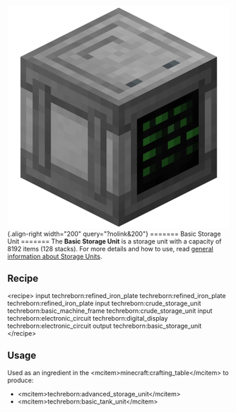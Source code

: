 ![Basic Storage Unit](/media/mods/techreborn/basic_storage_unit.png){.align-right width="200" query="?nolink&200"} ======= Basic Storage Unit ======= The **Basic Storage Unit** is a storage unit with a capacity of 8192 items (128 stacks). For more details and how to use, read [general information about Storage Units](/blocks/item_storage).

## Recipe

\<recipe\> input techreborn:refined_iron_plate techreborn:refined_iron_plate techreborn:refined_iron_plate input techreborn:crude_storage_unit techreborn:basic_machine_frame techreborn:crude_storage_unit input techreborn:electronic_circuit techreborn:digital_display techreborn:electronic_circuit output techreborn:basic_storage_unit \</recipe\>

## Usage

Used as an ingredient in the \<mcitem\>minecraft:crafting_table\</mcitem\> to produce:

- \<mcitem\>techreborn:advanced_storage_unit\</mcitem\>
- \<mcitem\>techreborn:basic_tank_unit\</mcitem\>
